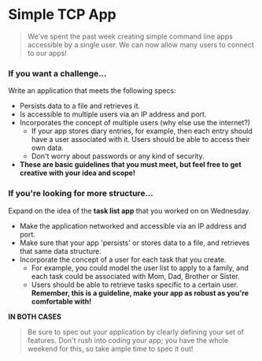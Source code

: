 # Simple TCP App

> We've spent the past week creating simple command line apps accessible by a single user.
> We can now allow many users to connect to our apps!

### If you want a challenge...

Write an application that meets the following specs:
- Persists data to a file and retrieves it.
- Is accessible to multiple users via an IP address and port.
- Incorporates the concept of multiple users (why else use the internet?)
  - If your app stores diary entries, for example, then each entry should have a user associated with it. Users should be able to access their own data.
  - Don't worry about passwords or any kind of security.
- **These are basic guidelines that you must meet, but feel free to get creative with your idea and scope!**

### If you're looking for more structure...

Expand on the idea of the **task list app** that you worked on on Wednesday.
- Make the application networked and accessible via an IP address and port.
- Make sure that your app 'persists' or stores data to a file, and retrieves that same data structure.
- Incorporate the concept of a user for each task that you create.
  - For example, you could model the user list to apply to a family, and each task could be associated with Mom, Dad, Brother or Sister.
  - Users should be able to retrieve tasks specific to a certain user.
**Remember, this is a guideline, make your app as robust as you're comfortable with!**

**IN BOTH CASES**
> Be sure to spec out your application by clearly defining your set of features. Don't rush into coding your app; you have the whole weekend for this, so take ample time to spec it out!
